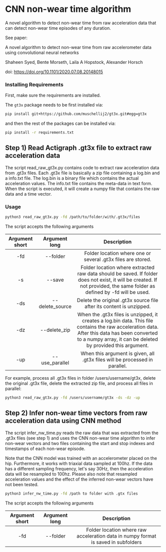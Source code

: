 # CNN non-wear time algorithm
A novel algorithm to detect non-wear time from raw acceleration data that can detect non-wear time episodes of any duration.

See paper:

A novel algorithm to detect non-wear time from raw accelerometer data using convolutional neural networks

Shaheen Syed, Bente Morseth, Laila A Hopstock, Alexander Horsch

doi: https://doi.org/10.1101/2020.07.08.20148015

### Installing Requirements

First, make sure the requirements are installed.

The `gt3x` package needs to be first installed via:

```bash
pip install git+https://github.com/muschellij2/gt3x.git#egg=gt3x
````

and then the rest of the packages can be installed via:

```bash
pip install -r requirements.txt
```


## Step 1) Read Actigraph .gt3x file to extract raw acceleration data
The script read_raw_gt3x.py contains code to extract raw acceleration data from .gt3x files. Each .gt3x file is basically a zip file containing a log.bin and a info.txt file. The log.bin is a binary file which contains the actual acceleration values. The info.txt file contains the meta-data in text form. When the script is executed, it will create a numpy file that contains the raw data and a time vector.

### Usage
```bash
python3 read_raw_gt3x.py -fd /path/to/folder/with/.gt3x/files
```

The script accepts the following arguments

| Argument  short| Argument long  | Description  |
| :---:   | :-: | :-: |
| -fd | --folder | Folder location where one or several .gt3x files are stored. |
| -s | --save | Folder location where extracted raw data should be saved. If folder does not exist, it will be created. If not provided, the same folder as defined by -fd will be used. |
| -ds | --delete_source | Delete the original .gt3x source file after its content is unzipped. |
| -dz | --delete_zip | When the .gt3x files is unzipped, it creates a log.bin data. This file contains the raw acceleration data. After this data has been converted to a numpy array, it can be deleted by provided this argument.|
| -up | --use_parallel| When this argument is given, all .gt3x files will be processed in parallel.|

For example, process all .gt3x files in folder /users/username/gt3x, delete the original .gt3x file, delete the extracted zip file, and process all files in parallel:

```bash
python3 read_raw_gt3x.py -fd /users/username/gt3x -ds -dz -up
```

## Step 2) Infer non-wear time vectors from raw acceleration data using CNN method
The script infer_nw_time.py reads the raw data that was extracted from the .gt3x files (see step 1) and uses the CNN non-wear time algorithm to infer non-wear vectors and two files containing the start and stop indexes and timestamps of each non-wear episode.

Note that the CNN model was trained with an accelerometer placed on the hip. Furthermore, it works with triaxial data sampled at 100hz. If the data has a different sampling frequency, let's say 30Hz, then the acceleration data will be resampled to 100hz. Please also note that resampled acceleration values and the effect of the inferred non-wear vectors have not been tested.

```bash
python3 infer_nw_time.py -fd /path to folder with .gtx files
```

The script accepts the following arguments

| Argument  short| Argument long  | Description  |
| :---:   | :-: | :-: |
| -fd | --folder | Folder location where raw acceleration data in numpy format is saved in subfolders|

